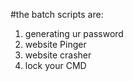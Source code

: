 #the batch scripts are:
  1. generating ur password
  2. website Pinger
  3. website crasher
  4. lock your CMD
